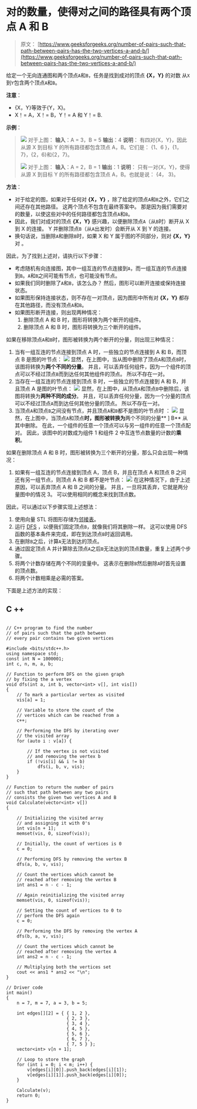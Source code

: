 # 对的数量，使得对之间的路径具有两个顶点 A 和 B

> 原文： [https://www.geeksforgeeks.org/number-of-pairs-such-that-path-between-pairs-has-the-two-vertices-a-and-b/](https://www.geeksforgeeks.org/number-of-pairs-such-that-path-between-pairs-has-the-two-vertices-a-and-b/)

给定一个无向连通图和两个顶点`A`和`B`，任务是找到成对的顶点 **{X，Y}** 的对数 从`X`到`Y`包含两个顶点`A`和`B`。

**注意**：

*   {X，Y}等效于{Y，X}。
*   X！= A，X！= B，Y！= A 和 Y！= B.

**示例**：

> [![](img/bdbdea0602bfadd8e9c961552ffe1e05.png)](https://media.geeksforgeeks.org/wp-content/uploads/20200319113941/Graph19.png) 
> 对于上图：
> **输入**：A = 3，B = 5
> **输出**：4
> **说明**：
> 有四对{X，Y}，因此从源 X 到目标 Y 的所有路径都包含顶点 A，B。它们是：
> {1、6 }，{1，7}，{2，6}和{2，7}。
> 
> [![](img/12075121813f5f8c85a353f45ba9d3ef.png)](https://media.geeksforgeeks.org/wp-content/uploads/20200319114520/Graph-Example-2.png) 
> 对于上图：
> **输入**：A = 2，B = 1
> **输出**：1
> **说明**：
> 只有一对{X，Y}，使得从源 X 到目标 Y 的所有路径都包含顶点 A，B。也就是说：
> {4， 3}。

**方法**：

*   对于给定的图，如果对于任何对 **{X，Y}** ，除了给定的顶点`A`和`B`之外，它们之间还存在其他路径。 这两个顶点不包含在最终答案中。 那是因为我们需要对的数量，以使这些对中的任何路径都包含顶点`A`和`B`。
*   因此，我们对成对的顶点 **{X，Y}** 感兴趣，以便删除顶点`A`（从`B`时）断开从 X 到 X 的连接。 Y 并删除顶点`B`（从`A`出发时）会断开从 X 到 Y 的连接。
*   换句话说，当删除`A`和删除`B`时，如果 X 和 Y 属于图的不同部分，则对 **{X，Y}** 对 。

因此，为了找到上述对，请执行以下步骤：

*   考虑随机有向连接图，其中一组互连的节点连接到`A`，而一组互连的节点连接到`B`。`A`和`B`之间可能有节点，也可能没有节点。
*   如果我们同时删除了`A`和`B`，该怎么办？ 然后，图形可以断开连接或保持连接状态。
*   如果图形保持连接状态，则不存在一对顶点，因为图形中所有对 **{X，Y}** 都存在其他路径，而没有顶点`A`和`B`。
*   如果图形断开连接，则出现两种情况：
    1.  删除顶点 A 和 B 时，图形将转换为两个断开的组件。
    2.  删除顶点 A 和 B 时，图形将转换为三个断开的组件。

如果在移除顶点`A`和`B`时，图形被转换为两个断开的分量，则出现三种情况：

1.  当有一组互连的节点连接到顶点 A 时，一些独立的节点连接到 A 和 B，而顶点 B 是图的叶节点：
    [![](img/983bde172a5fd7028122c4b0c1ad8fd5.png)](https://media.geeksforgeeks.org/wp-content/uploads/20200319121718/Case-1.png) 
    显然，在上图中，当从图中删除了顶点`A`和顶点`B`时，该图将转换为**两个不同的分量**。 并且，可以丢弃任何组件，因为一个组件的顶点可以不经过顶点`B`而到达任何其他组件的顶点。 所以不存在一对。
2.  当存在一组互连的节点连接到顶点 B 时，一些独立的节点连接到 A 和 B，并且顶点 A 是图的叶节点：
    [![](img/66933baa0af584a857fc017bdb264648.png)](https://media.geeksforgeeks.org/wp-content/uploads/20200319122108/Case-21.png) 
    显然，在上图中，从顶点`A`和顶点`B`中删除后，该图将转换为**两种不同的成分**。 并且，可以丢弃任何分量，因为一个分量的顶点可以不经过顶点`A`而到达任何其他分量的顶点。 所以不存在一对。
3.  当顶点`A`和顶点`B`之间没有节点，并且顶点`A`和`B`都不是图的叶节点时 ：
    [![](img/5101718c2b5c8accc557e0a8a402cd7b.png)](https://media.geeksforgeeks.org/wp-content/uploads/20200319122635/Case-31.png) 
    显然，​​在上图中，当顶点`A`和顶点**时，图形被转换为**两个不同的分量** ] B** 从其中删除。 在此，一个组件的任意一个顶点可以与另一组件的任意一个顶点配对。 因此，该图中的对数成为组件 1 和组件 2 中互连节点数量的计数的**乘积**。

如果在删除顶点 A 和 B 时，图形被转换为三个断开的分量，那么只会出现一种情况：

1.  如果有一组互连的节点连接到顶点 A，顶点 B，并且在顶点 A 和顶点 B 之间还有另一组节点，则顶点 A 和 B 都不是叶节点：
    [![](img/23a4ca6fe8bc44752c28e69edf384f72.png)](https://media.geeksforgeeks.org/wp-content/uploads/20200319123457/Case-3-1.png) 
    在这种情况下，由于上述原因，可以丢弃顶点 A 和 B 之间的分量。 并且，一旦将其丢弃，它就是两分量图中的情况 3。 可以使用相同的概念来找到顶点数。

因此，可以通过以下步骤实现上述想法：

1.  使用向量 STL 将图形存储为[邻接表](https://www.geeksforgeeks.org/graph-and-its-representations/)。
2.  运行 [DFS](http://www.geeksforgeeks.org/depth-first-traversal-for-a-graph/) ，以便我们固定顶点`B`，就像我们将其删除一样。 这可以使用 DFS 函数的基本条件来完成，即在到达顶点`B`时返回调用。
3.  在删除`B`之后，计算`A`无法到达的顶点。
4.  通过固定顶点 A 并计算除去顶点`A`之后`B`无法达到的顶点数量，重复上述两个步骤。
5.  将两个计数存储在两个不同的变量中。 这表示在删除`B`然后删除`A`时首先设置的顶点数。
6.  将两个计数相乘是必需的答案。

下面是上述方法的实现：

## C ++

```

// C++ program to find the number 
// of pairs such that the path between 
// every pair contains two given vertices 

#include <bits/stdc++.h> 
using namespace std; 
const int N = 1000001; 
int c, n, m, a, b; 

// Function to perform DFS on the given graph 
// by fixing the a vertex 
void dfs(int a, int b, vector<int> v[], int vis[]) 
{ 
    // To mark a particular vertex as visited 
    vis[a] = 1; 

    // Variable to store the count of the 
    // vertices which can be reached from a 
    c++; 

    // Performing the DFS by iterating over 
    // the visited array 
    for (auto i : v[a]) { 

        // If the vertex is not visited 
        // and removing the vertex b 
        if (!vis[i] && i != b) 
            dfs(i, b, v, vis); 
    } 
} 

// Function to return the number of pairs 
// such that path between any two pairs 
// consists the given two vertices A and B 
void Calculate(vector<int> v[]) 
{ 

    // Initializing the visited array 
    // and assigning it with 0's 
    int vis[n + 1]; 
    memset(vis, 0, sizeof(vis)); 

    // Initially, the count of vertices is 0 
    c = 0; 

    // Performing DFS by removing the vertex B 
    dfs(a, b, v, vis); 

    // Count the vertices which cannot be 
    // reached after removing the vertex B 
    int ans1 = n - c - 1; 

    // Again reinitializing the visited array 
    memset(vis, 0, sizeof(vis)); 

    // Setting the count of vertices to 0 to 
    // perform the DFS again 
    c = 0; 

    // Performing the DFS by removing the vertex A 
    dfs(b, a, v, vis); 

    // Count the vertices which cannot be 
    // reached after removing the vertex A 
    int ans2 = n - c - 1; 

    // Multiplying both the vertices set 
    cout << ans1 * ans2 << "\n"; 
} 

// Driver code 
int main() 
{ 
    n = 7, m = 7, a = 3, b = 5; 

    int edges[][2] = { { 1, 2 }, 
                       { 2, 3 }, 
                       { 3, 4 }, 
                       { 4, 5 }, 
                       { 5, 6 }, 
                       { 6, 7 }, 
                       { 7, 5 } }; 
    vector<int> v[n + 1]; 

    // Loop to store the graph 
    for (int i = 0; i < m; i++) { 
        v[edges[i][0]].push_back(edges[i][1]); 
        v[edges[i][1]].push_back(edges[i][0]); 
    } 

    Calculate(v); 
    return 0; 
} 

```